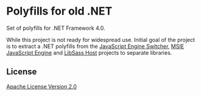 Polyfills for old .NET
======================

Set of polyfills for .NET Framework 4.0.

While this project is not ready for widespread use. Initial goal of the project is to extract a .NET polyfills from the [JavaScript Engine Switcher](https://github.com/Taritsyn/JavaScriptEngineSwitcher), [MSIE JavaScript Engine](https://github.com/Taritsyn/MsieJavaScriptEngine) and [LibSass Host](https://github.com/Taritsyn/LibSassHost) projects to separate libraries.

## License
[Apache License Version 2.0](LICENSE.txt)